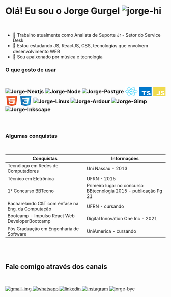 <h1> Olá! Eu sou o Jorge Gurgel <img height='60' witdh='60'src ='https://i.ibb.co/Y3T1gxn/hi.png' alt='jorge-hi'/></h1>
<br/>

- 🔭 Trabalho atualmente como Analista de Suporte Jr - Setor do Service Desk
- 🌱 Estou estudando JS, ReactJS, CSS, tecnologias que envolvem desenvolvimento WEB
- 💬 Sou apaixonado por música e tecnologia
  
 <h3>O que gosto de usar<h3/><br/> 
<div>
        <img align="center" alt="Jorge-Nextjs" height="30" width="30" src="https://images.ctfassets.net/hb3id6ag4raq/6NcXL0fTlSXR9tVL14LYJ/c6a2a3dea44cbf46826cd6d5596b5797/apple-touch-icon.png">
   <img align="center" alt="Jorge-Node" height="30" width="30" src="https://cdn.iconscout.com/icon/free/png-256/node-js-1174925.png"> <img align="center" alt="Jorge-Postgre" height="30" width="30" src="https://user-images.githubusercontent.com/47546263/188330116-b57bb29b-2160-4df1-a9c7-1d4433f1bdca.png">   
<img align="center" alt="Jorge-React" height="30" width="40" src="https://raw.githubusercontent.com/devicons/devicon/master/icons/react/react-original.svg">
  <img align="center" alt="Jorge-Ts" height="30" width="40" src="https://raw.githubusercontent.com/devicons/devicon/master/icons/typescript/typescript-plain.svg">
  <img align="center" alt="Jorge-Js" height="30" width="40" src="https://raw.githubusercontent.com/devicons/devicon/master/icons/javascript/javascript-plain.svg">
  <img align="center" alt="Jorge-HTML" height="30" width="40" src="https://raw.githubusercontent.com/devicons/devicon/master/icons/html5/html5-original.svg">
  <img align="center" alt="Jorge-CSS" height="30" width="40" src="https://raw.githubusercontent.com/devicons/devicon/master/icons/css3/css3-original.svg">
  <img align="center" alt="Jorge-Linux" height="30" width="30" src="https://cdn-icons-png.flaticon.com/512/518/518713.png"> 
     <img align="center" alt="Jorge-Ardour" height="30" width="30" src="https://www.ubuntufree.com/wp-content/uploads/2017/09/Ardour-Official-Logo.png">
  <img align="center" alt="Jorge-Gimp" height="30" width="30" src="https://upload.wikimedia.org/wikipedia/commons/4/45/The_GIMP_icon_-_gnome.svg">
    <img align="center" alt="Jorge-Inkscape" height="30" width="30" src="https://cdn.icon-icons.com/icons2/2389/PNG/512/inkscape_logo_icon_145169.png">


      
  </div> 
 <br/><br/>   
    
   <h3>Algumas conquistas</h3><br/> 
   
   | <b>Conquistas</b> |<b> Informações</b> |
| --- | --- |
| Tecnólogo em Redes de Computadores | Uni Nassau - 2013 |
| Técnico em Eletrônica | UFRN - 2015 |
| 1° Concurso BBTecno | Primeiro lugar no concurso BBtecnologia 2015 - <a href="https://bbts.com.br/files/concursos/2015/2015_lista_aprovados_medio.pdf" >publicação<a> Pg 21|
| Bacharelando C&T com ênfase na Eng. da Computação | UFRN - cursando |
| Bootcamp - Impulso React Web DeveloperBootcamp | Digital Innovation One Inc - 2021 |
| Pós Graduação em Engenharia de Software | UniAmerica - cursando |
   
   <br/>   <br/>
   
   <h2>Fale comigo através dos canais</h2><br/> 
    
 <a href="mailto:jlgurgelfernandes@gmail.com" target="_blank"> <img src= "https://img.shields.io/badge/Gmail-D14836?style=for-the-badge&logo=gmail&logoColor=white" alt="gmail-img"><a/><a href="https://wa.me/55996222469" target="_blank"> <img src= "https://img.shields.io/badge/WhatsApp-25D366?style=for-the-badge&logo=whatsapp&logoColor=white" alt="whatsapp"><a/><a href="https://www.linkedin.com/in/jorgelgf/" target="_blank"> <img src= "https://img.shields.io/badge/LinkedIn-0077B5?style=for-the-badge&logo=linkedin&logoColor=white" alt="linkedin"><a/><a href="https://www.instagram.com/jorgeluisgurgel/" target="_blank"> <img src= "https://img.shields.io/badge/Instagram-E4405F?style=for-the-badge&logo=instagram&logoColor=white" alt="instagram"><a/>  <img height='60' witdh='60' src='https://i.ibb.co/Hqvn4V3/bye.png' alt='jorge-bye'/>
    

   
  
